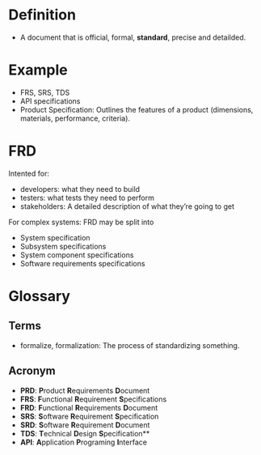 

# Definition
- A document that is official, formal, **standard**, precise and detailded.

# Example
- FRS, SRS, TDS
- API specifications
- Product Specification: Outlines the features of a product (dimensions, materials, performance, criteria).

# FRD
Intented for:
- developers:   what they need to build
- testers:      what tests they need to perform
- stakeholders: A detailed description of what they’re going to get

For complex systems: FRD may be split into
- System specification
- Subsystem specifications
- System component specifications
- Software requirements specifications

# Glossary
## Terms
- formalize, formalization: The process of standardizing something.
## Acronym
- **PRD**: **P**roduct **R**equirements **D**ocument
- **FRS**: **F**unctional **R**equirement **S**pecifications
- **FRD**: **F**unctional **R**equirements **D**ocument
- **SRS**: **S**oftware **R**equirement **S**pecification
- **SRD**: **S**oftware **R**equirement **D**ocument
- **TDS**: **T**echnical **D**esign **S**pecification** 
- **API**: **A**pplication **P**rograming **I**nterface 
